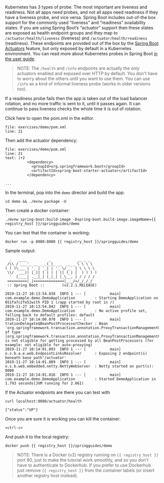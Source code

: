 Kubernetes has 3 types of probe. The most important are liveness and readiness. Not all apps need probes, and not all apps need readiness if they have a liveness probe, and vice versa. Spring Boot includes out-of-the box support for the commonly used “liveness” and “readiness” availability states. If you are using Spring Boot’s “actuator” support then these states are exposed as health endpoint groups and they map to `/actuator/health/liveness` (liveness) and `/actuator/health/readiness` (readiness). These endpoints are provided out of the box by the [Spring Boot Actuators](https://docs.spring.io/spring-boot/docs/current/reference/htmlsingle/#production-ready-endpoints) feature, but only exposed by default in a Kubernetes environment. You can read more about Kubernetes probes in Spring Boot [in the user guide](https://docs.spring.io/spring-boot/docs/current/reference/htmlsingle/#production-ready-kubernetes-probes).

> NOTE: The `/health` and `/info` endpoints are actually the *only* actuators enabled and exposed over HTTP by default. You don't have to worry about the others until you want to use them. You can use `/info` as a kind of informal liveness probe (works in older versions too).

If a readiness probe fails then the app is taken out of the load balancer rotation, and no more traffic is sent to it, until it passes again. It can continue to pass liveness checks the whole time it is out of rotation.

Click here to open the pom.xml in the editor.

```editor:open-file
file: exercises/demo/pom.xml
line: 21
```

Then add the actuator dependency:

```editor:insert-lines-before-line
file: exercises/demo/pom.xml
line: 21
text: |+2
          <dependency>
            <groupId>org.springframework.boot</groupId>
            <artifactId>spring-boot-starter-actuator</artifactId>
          </dependency>

...
```

In the terminal, pop into the `demo` director and build the app:

```execute
cd demo && ./mvnw package -U
```

Then create a docker container:

```execute
./mvnw spring-boot:build-image -Dspring-boot.build-image.imageName={{ registry_host }}/springguides/demo
```

You can test that the container is working:

```execute
docker run -p 8080:8080 {{ registry_host }}/springguides/demo
```

Sample output:

```
  .   ____          _            __ _ _
 /\\ / ___'_ __ _ _(_)_ __  __ _ \ \ \ \
( ( )\___ | '_ | '_| | '_ \/ _` | \ \ \ \
 \\/  ___)| |_)| | | | | || (_| |  ) ) ) )
  '  |____| .__|_| |_|_| |_\__, | / / / /
 =========|_|==============|___/=/_/_/_/
 :: Spring Boot ::        (v2.2.1.RELEASE)

2019-11-27 10:13:54.838  INFO 1 --- [           main] com.example.demo.DemoApplication         : Starting DemoApplication on 051fa7c2fe52with PID 1 (/app started by root in /)
2019-11-27 10:13:54.842  INFO 1 --- [           main] com.example.demo.DemoApplication         : No active profile set, falling back to default profiles: default
2019-11-27 10:14:00.070  INFO 1 --- [           main] trationDelegate$BeanPostProcessorChecker : Bean 'org.springframework.transaction.annotation.ProxyTransactionManagementConfiguration' of type [org.springframework.transaction.annotation.ProxyTransactionManagementConfiguration] is not eligible for getting processed by all BeanPostProcessors (for example: not eligible for auto-proxying)
2019-11-27 10:14:01.093  INFO 1 --- [           main] o.s.b.a.e.web.EndpointLinksResolver      : Exposing 2 endpoint(s) beneath base path'/actuator'
2019-11-27 10:14:01.809  INFO 1 --- [           main] o.s.b.web.embedded.netty.NettyWebServer  : Netty started on port(s): 8080
2019-11-27 10:14:01.816  INFO 1 --- [           main] com.example.demo.DemoApplication         : Started DemoApplication in 1.793 seconds(JVM running for 2.061)
```

If the Actuator endpoints are there you can test with

```execute-2
curl localhost:8080/actuator/health
```

```
{"status":"UP"}
```

Once you are sure it is working you can kill the container:

```execute
<ctrl-c>
```

And push it to the local registry:

```execute
docker push {{ registry_host }}/springguides/demo
```

> NOTE: There is a Docker (v2) registry running on `{{ registry_host }}` port 80, just to make the tutorial work smoothly, and so you don't have to authenticate to Dockerhub. If you prefer to use Dockerhub just remove `{{ registry_host }}` from the container labels (or insert another registry host instead).
